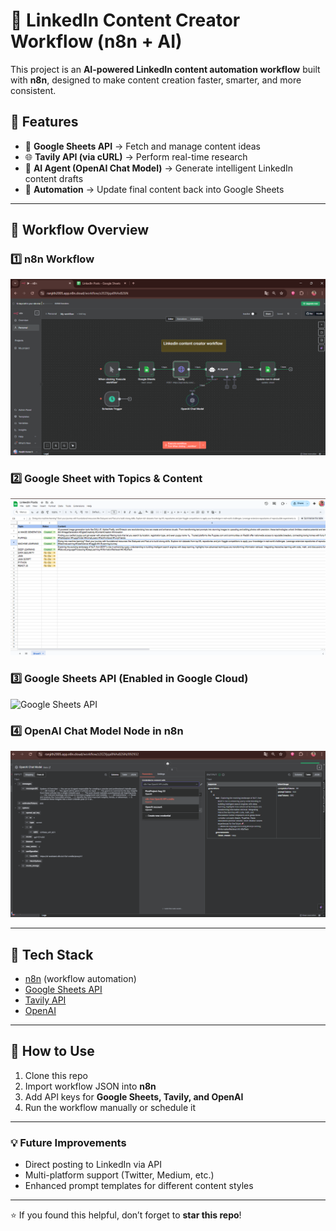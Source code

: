 # 🚀 LinkedIn Content Creator Workflow (n8n + AI)

This project is an **AI-powered LinkedIn content automation workflow** built with **n8n**, designed to make content creation faster, smarter, and more consistent.  

## 🔹 Features
- 📄 **Google Sheets API** → Fetch and manage content ideas  
- 🌐 **Tavily API (via cURL)** → Perform real-time research  
- 🤖 **AI Agent (OpenAI Chat Model)** → Generate intelligent LinkedIn content drafts  
- 🔄 **Automation** → Update final content back into Google Sheets  

---

## 🔹 Workflow Overview

### 1️⃣ n8n Workflow
![Workflow Screenshot](./WORKFLOW.png)

### 2️⃣ Google Sheet with Topics & Content
![Google Sheet](./GOOGLE_SHEET.png)

### 3️⃣ Google Sheets API (Enabled in Google Cloud)
![Google Sheets API](./GOOGLW_SHEETAPI.png)

### 4️⃣ OpenAI Chat Model Node in n8n
![image url](./OPENAI_MODEL.png)

---

## 🔹 Tech Stack
- [n8n](https://n8n.io) (workflow automation)  
- [Google Sheets API](https://developers.google.com/sheets/api)  
- [Tavily API](https://tavily.com)  
- [OpenAI](https://platform.openai.com)  

---

## 🔹 How to Use
1. Clone this repo  
2. Import workflow JSON into **n8n**  
3. Add API keys for **Google Sheets, Tavily, and OpenAI**  
4. Run the workflow manually or schedule it  

---

### 💡 Future Improvements
- Direct posting to LinkedIn via API  
- Multi-platform support (Twitter, Medium, etc.)  
- Enhanced prompt templates for different content styles  

---

⭐ If you found this helpful, don’t forget to **star this repo**!  
